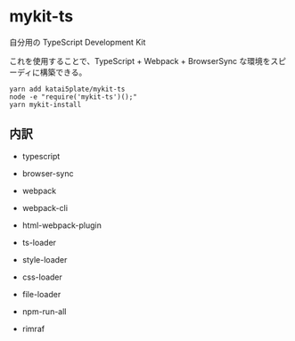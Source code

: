 # mykit-ts

自分用の TypeScript Development Kit

これを使用することで、TypeScript + Webpack + BrowserSync な環境をスピーディに構築できる。

```
yarn add katai5plate/mykit-ts
node -e "require('mykit-ts')();"
yarn mykit-install
```

## 内訳

- typescript

- browser-sync

- webpack
- webpack-cli
- html-webpack-plugin

- ts-loader
- style-loader
- css-loader
- file-loader

- npm-run-all
- rimraf
